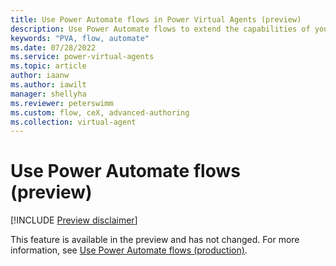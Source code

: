 ```yaml
---
title: Use Power Automate flows in Power Virtual Agents (preview)
description: Use Power Automate flows to extend the capabilities of your bots in Power Virtual Agents preview.
keywords: "PVA, flow, automate"
ms.date: 07/28/2022
ms.service: power-virtual-agents
ms.topic: article
author: iaanw
ms.author: iawilt
manager: shellyha
ms.reviewer: peterswimm
ms.custom: flow, ceX, advanced-authoring
ms.collection: virtual-agent
---
```


# Use Power Automate flows (preview)

[!INCLUDE [Preview disclaimer](includes/public-preview-disclaimer.md)]

This feature is available in the preview and has not changed. For more information, see [Use Power Automate flows (production)](../advanced-flow.md).
